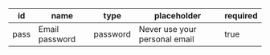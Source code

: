 | id       | name           | type     | placeholder                   |required        
|----------|----------------|----------|-------------------------------|--------
| pass     | Email password | password | Never use your personal email |true     